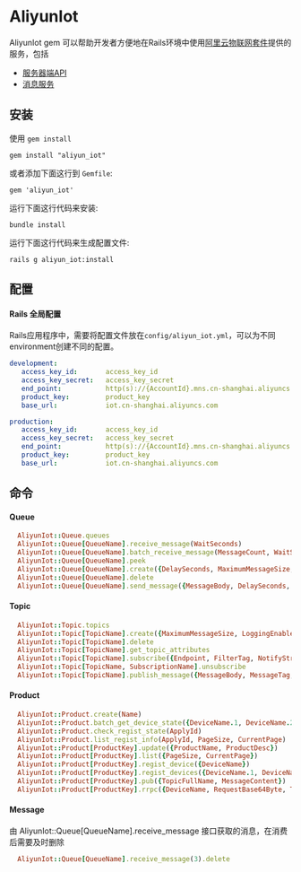 AliyunIot
======

AliyunIot gem 可以帮助开发者方便地在Rails环境中使用[阿里云物联网套件](https://help.aliyun.com/product/30520.html)提供的服务，包括

- [服务器端API](https://help.aliyun.com/document_detail/30557.html)
- [消息服务](https://help.aliyun.com/product/27412.html)

## 安装

使用 `gem install`

```
gem install "aliyun_iot"
```

或者添加下面这行到 `Gemfile`:

```
gem 'aliyun_iot'
```

运行下面这行代码来安装:

```console
bundle install
```

运行下面这行代码来生成配置文件:

```console
rails g aliyun_iot:install
```

## 配置

#### Rails 全局配置
Rails应用程序中，需要将配置文件放在`config/aliyun_iot.yml`，可以为不同environment创建不同的配置。

```yml
development:
   access_key_id:       access_key_id
   access_key_secret:   access_key_secret
   end_point:           http(s)://{AccountId}.mns.cn-shanghai.aliyuncs.com
   product_key:         product_key
   base_url:            iot.cn-shanghai.aliyuncs.com

production:
   access_key_id:       access_key_id
   access_key_secret:   access_key_secret
   end_point:           http(s)://{AccountId}.mns.cn-shanghai.aliyuncs.com
   product_key:         product_key
   base_url:            iot.cn-shanghai.aliyuncs.com
```

## 命令

#### Queue

```ruby
  AliyunIot::Queue.queues                                                ## 列出所有队列
  AliyunIot::Queue[QueueName].receive_message(WaitSeconds)               ## 消费消息
  AliyunIot::Queue[QueueName].batch_receive_message(MessageCount, WaitSeconds)  ## 批量消费消息
  AliyunIot::Queue[QueueName].peek                                       ## 查看消息
  AliyunIot::Queue[QueueName].create({DelaySeconds, MaximumMessageSize, MessageRetentionPeriod, VisibilityTimeout, PollingWaitSeconds, LoggingEnabled})                                   ## 创建队列
  AliyunIot::Queue[QueueName].delete                                     ## 删除队列
  AliyunIot::Queue[QueueName].send_message({MessageBody, DelaySeconds, Priority})  ## 发送消息
```

#### Topic

```ruby
  AliyunIot::Topic.topics                                                ## 列出所有主题
  AliyunIot::Topic[TopicName].create({MaximumMessageSize, LoggingEnabled}) ## 创建主题
  AliyunIot::Topic[TopicName].delete                                     ## 删除主题
  AliyunIot::Topic[TopicName].get_topic_attributes                       ## 获取主题属性
  AliyunIot::Topic[TopicName].subscribe({Endpoint, FilterTag, NotifyStrategy, NotifyContentFormat}) ## 订阅主题
  AliyunIot::Topic[TopicName, SubscriptionName].unsubscribe              ## 取消订阅
  AliyunIot::Topic[TopicName].publish_message({MessageBody, MessageTag, MessageAttributes}) ## 向指定主题发布消息
```

#### Product

```ruby
  AliyunIot::Product.create(Name)                                        ## 创建产品
  AliyunIot::Product.batch_get_device_state({DeviceName.1, DeviceName.2 ....})   ## 批量查询设备状态
  AliyunIot::Product.check_regist_state(ApplyId)                         ## 查询注册状态
  AliyunIot::Product.list_regist_info(ApplyId, PageSize, CurrentPage)    ## 批量查询注册状态
  AliyunIot::Product[ProductKey].update({ProductName, ProductDesc})      ## 修改产品信息
  AliyunIot::Product[ProductKey].list({PageSize, CurrentPage})           ## 查询产品的设备列表
  AliyunIot::Product[ProductKey].regist_device({DeviceName})             ## 设备注册
  AliyunIot::Product[ProductKey].regist_devices({DeviceName.1, DeviceName.2 ....})    ## 批量注册设备
  AliyunIot::Product[ProductKey].pub({TopicFullName, MessageContent})    ## 发布消息到设备
  AliyunIot::Product[ProductKey].rrpc({DeviceName, RequestBase64Byte, Timeout}) ## 发消息给设备并同步返回响应
```

#### Message

由 AliyunIot::Queue[QueueName].receive_message 接口获取的消息，在消费后需要及时删除
```ruby
  AliyunIot::Queue[QueueName].receive_message(3).delete
```
